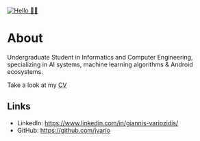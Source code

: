 [![Hello 👋🏻](https://ibb.co/BVC8Wqs)]()


# About

Undergraduate Student in Informatics and Computer Engineering, specializing in AI systems, machine learning algorithms & Android ecosystems.

Take a look at my [CV](https://bit.ly/CV-jvario)

## Links
- LinkedIn: https://www.linkedin.com/in/giannis-variozidis/
- GitHub: https://github.com/jvario

